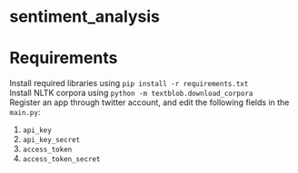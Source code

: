 # sentiment_analysis

# Requirements
Install required libraries using `pip install -r requirements.txt` <br/>
Install NLTK corpora using `python -m textblob.download_corpora` <br/>
Register an app through twitter account, and edit the following fields in the `main.py`:
1) `api_key`
2) `api_key_secret`
3) `access_token`
4) `access_token_secret`

